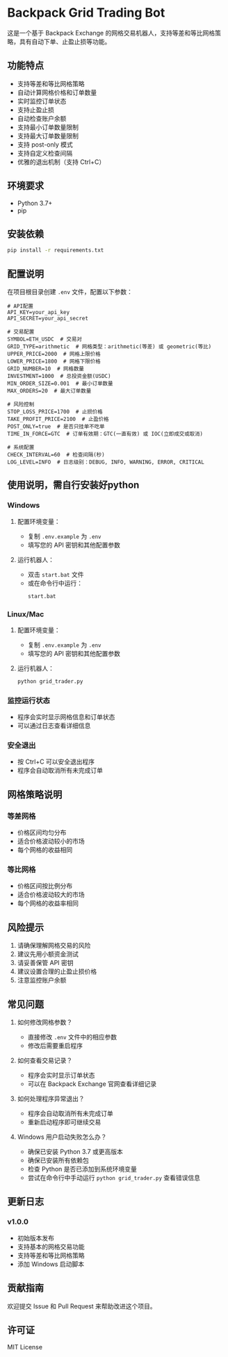# Backpack Grid Trading Bot

这是一个基于 Backpack Exchange 的网格交易机器人，支持等差和等比网格策略，具有自动下单、止盈止损等功能。

## 功能特点

- 支持等差和等比网格策略
- 自动计算网格价格和订单数量
- 实时监控订单状态
- 支持止盈止损
- 自动检查账户余额
- 支持最小订单数量限制
- 支持最大订单数量限制
- 支持 post-only 模式
- 支持自定义检查间隔
- 优雅的退出机制（支持 Ctrl+C）

## 环境要求

- Python 3.7+
- pip

## 安装依赖

```bash
pip install -r requirements.txt
```

## 配置说明

在项目根目录创建 `.env` 文件，配置以下参数：

```env
# API配置
API_KEY=your_api_key
API_SECRET=your_api_secret

# 交易配置
SYMBOL=ETH_USDC  # 交易对
GRID_TYPE=arithmetic  # 网格类型：arithmetic(等差) 或 geometric(等比)
UPPER_PRICE=2000  # 网格上限价格
LOWER_PRICE=1800  # 网格下限价格
GRID_NUMBER=10  # 网格数量
INVESTMENT=1000  # 总投资金额(USDC)
MIN_ORDER_SIZE=0.001  # 最小订单数量
MAX_ORDERS=20  # 最大订单数量

# 风险控制
STOP_LOSS_PRICE=1700  # 止损价格
TAKE_PROFIT_PRICE=2100  # 止盈价格
POST_ONLY=true  # 是否只挂单不吃单
TIME_IN_FORCE=GTC  # 订单有效期：GTC(一直有效) 或 IOC(立即成交或取消)

# 系统配置
CHECK_INTERVAL=60  # 检查间隔(秒)
LOG_LEVEL=INFO  # 日志级别：DEBUG, INFO, WARNING, ERROR, CRITICAL
```

## 使用说明，需自行安装好python

### Windows 
1. 配置环境变量：
   - 复制 `.env.example` 为 `.env`
   - 填写您的 API 密钥和其他配置参数

2. 运行机器人：
   - 双击 `start.bat` 文件
   - 或在命令行中运行：
     ```bash
     start.bat
     ```

### Linux/Mac 

1. 配置环境变量：
   - 复制 `.env.example` 为 `.env`
   - 填写您的 API 密钥和其他配置参数

2. 运行机器人：
   ```bash
   python grid_trader.py
   ```

### 监控运行状态
- 程序会实时显示网格信息和订单状态
- 可以通过日志查看详细信息

### 安全退出
- 按 Ctrl+C 可以安全退出程序
- 程序会自动取消所有未完成订单

## 网格策略说明

### 等差网格
- 价格区间均匀分布
- 适合价格波动较小的市场
- 每个网格的收益相同

### 等比网格
- 价格区间按比例分布
- 适合价格波动较大的市场
- 每个网格的收益率相同

## 风险提示

1. 请确保理解网格交易的风险
2. 建议先用小额资金测试
3. 请妥善保管 API 密钥
4. 建议设置合理的止盈止损价格
5. 注意监控账户余额

## 常见问题

1. 如何修改网格参数？
   - 直接修改 `.env` 文件中的相应参数
   - 修改后需要重启程序

2. 如何查看交易记录？
   - 程序会实时显示订单状态
   - 可以在 Backpack Exchange 官网查看详细记录

3. 如何处理程序异常退出？
   - 程序会自动取消所有未完成订单
   - 重新启动程序即可继续交易

4. Windows 用户启动失败怎么办？
   - 确保已安装 Python 3.7 或更高版本
   - 确保已安装所有依赖包
   - 检查 Python 是否已添加到系统环境变量
   - 尝试在命令行中手动运行 `python grid_trader.py` 查看错误信息

## 更新日志

### v1.0.0
- 初始版本发布
- 支持基本的网格交易功能
- 支持等差和等比网格策略
- 添加 Windows 启动脚本

## 贡献指南

欢迎提交 Issue 和 Pull Request 来帮助改进这个项目。

## 许可证

MIT License
